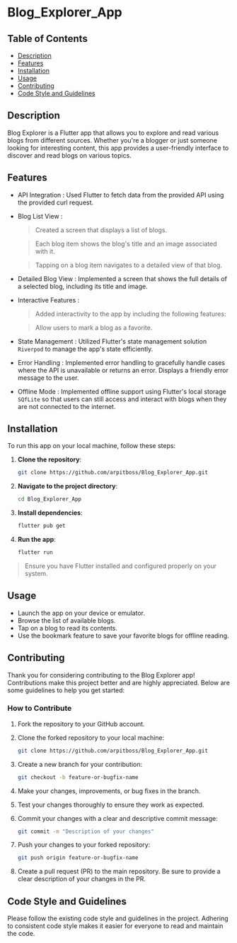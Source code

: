 # Blog_Explorer_App

## Table of Contents

- [Description](#description)
- [Features](#features)
- [Installation](#installation)
- [Usage](#usage)
- [Contributing](#contributing)
- [Code Style and Guidelines](#codestyle)

## Description

Blog Explorer is a Flutter app that allows you to explore and read various blogs from different sources. Whether you're a blogger or just someone looking for interesting content, this app provides a user-friendly interface to discover and read blogs on various topics.

## Features
- API Integration :
 Used Flutter to fetch data from the provided API using the provided curl request.
- Blog List View :
    > Created a screen that displays a list of blogs.

    > Each blog item shows the blog's title and an image associated with it.

    > Tapping on a blog item navigates to a detailed view of that blog.
- Detailed Blog View :
 Implemented a screen that shows the full details of a selected blog, including its title and image.
- Interactive Features :
    > Added interactivity to the app by including the following features:

    > Allow users to mark a blog as a favorite.
- State Management :
 Utilized Flutter's state management solution `Riverpod` to manage the app's state efficiently.
- Error Handling :
 Implemented error handling to gracefully handle cases where the API is unavailable or returns an error. Displays a friendly error message to the user.
- Offline Mode :
Implemented offline support using Flutter's local storage `SQfLite` so that users can still access and interact with blogs when they are not connected to the internet.

## Installation

To run this app on your local machine, follow these steps:

1. **Clone the repository**:

   ```bash
   git clone https://github.com/arpitboss/Blog_Explorer_App.git

2. **Navigate to the project directory**:
   ```bash
   cd Blog_Explorer_App
3. **Install dependencies**:
   ```bash
   flutter pub get
4. **Run the app**:
   ```bash
   flutter run
> Ensure you have Flutter installed and configured properly on your system.

## Usage
- Launch the app on your device or emulator.
- Browse the list of available blogs.
- Tap on a blog to read its contents.
- Use the bookmark feature to save your favorite blogs for offline reading.

## Contributing

Thank you for considering contributing to the Blog Explorer app! Contributions make this project better and are highly appreciated. Below are some guidelines to help you get started:

### How to Contribute

1. Fork the repository to your GitHub account.
2. Clone the forked repository to your local machine:

   ```bash
   git clone https://github.com/arpitboss/Blog_Explorer_App.git
3. Create a new branch for your contribution:
   ```bash
   git checkout -b feature-or-bugfix-name
4. Make your changes, improvements, or bug fixes in the branch.
5. Test your changes thoroughly to ensure they work as expected.
6. Commit your changes with a clear and descriptive commit message:
   ```bash
   git commit -m "Description of your changes"
7. Push your changes to your forked repository:
   ```bash
   git push origin feature-or-bugfix-name
8. Create a pull request (PR) to the main repository. Be sure to provide a clear description of your changes in the PR.

## Code Style and Guidelines
Please follow the existing code style and guidelines in the project. Adhering to consistent code style makes it easier for everyone to read and maintain the code.

